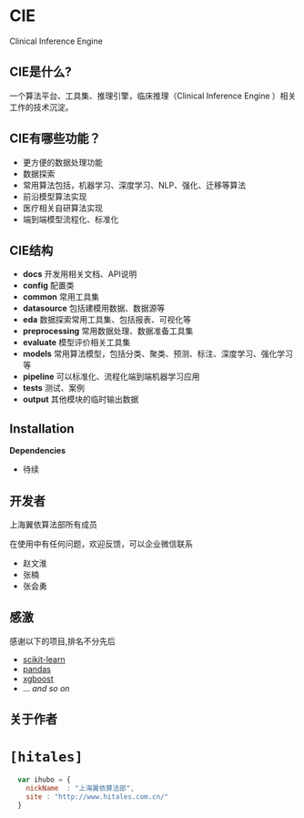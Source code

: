 
# CIE 
Clinical Inference Engine

## CIE是什么?

一个算法平台、工具集、推理引擎，临床推理（Clinical Inference Engine ）相关工作的技术沉淀。 


## CIE有哪些功能？
* 更方便的数据处理功能
* 数据探索
* 常用算法包括，机器学习、深度学习、NLP、强化、迁移等算法
* 前沿模型算法实现
* 医疗相关自研算法实现
* 端到端模型流程化、标准化

## CIE结构
* **docs**
  开发用相关文档、API说明
* **config**
  配置类
* **common**
  常用工具集
* **datasource**
  包括建模用数据、数据源等
* **eda**
  数据探索常用工具集、包括报表、可视化等
* **preprocessing**
  常用数据处理、数据准备工具集
* **evaluate**
  模型评价相关工具集
* **models**
  常用算法模型，包括分类、聚类、预测、标注、深度学习、强化学习等
* **pipeline**
  可以标准化、流程化端到端机器学习应用
* **tests**
  测试、案例
* **output**
  其他模块的临时输出数据
## Installation
**Dependencies**
* 待续

## 开发者
上海翼依算法部所有成员

在使用中有任何问题，欢迎反馈，可以企业微信联系
* 赵文淮
* 张楠
* 张会勇
## 感激
感谢以下的项目,排名不分先后

* [scikit-learn](https://github.com/scikit-learn/scikit-learn) 
* [pandas](https://github.com/pandas-dev/pandas)
* [xgboost](https://github.com/dmlc/xgboost)
* ... *and so on*

## 关于作者

# `[hitales]`
```javascript
  var ihubo = {
    nickName  : "上海翼依算法部",
    site : "http://www.hitales.com.cn/"
  }
```
